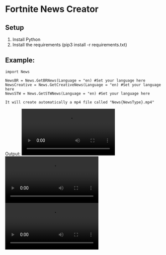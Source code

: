 # Fortnite News Creator
## Setup

1) Install Python
2) Install the requirements (pip3 install -r requirements.txt)

## Example:

```
import News

NewsBR = News.GetBRNews(Language = "en) #Set your language here
NewsCreative = News.GetCreativeNews(Language = "en) #Set your language here
NewsSTW = News.GetSTWNews(Language = "en) #Set your language here

It will create automatically a mp4 file called "News{NewsType}.mp4"
```

Output:
![BR](https://raw.githubusercontent.com/MyNameIsDark01/fortnitenewscreator/master/examples/NewsBR.mp4)
![CREATIVE](https://raw.githubusercontent.com/MyNameIsDark01/fortnitenewscreator/master/examples/NewsCreative.mp4)
![STW](https://raw.githubusercontent.com/MyNameIsDark01/fortnitenewscreator/master/examples/NewsSTW.mp4)
